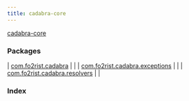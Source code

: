 ```yaml
---
title: cadabra-core
---
```


[cadabra-core](./index.html)

### Packages

| [com.fo2rist.cadabra](com.fo2rist.cadabra/index.html) |  |
| [com.fo2rist.cadabra.exceptions](com.fo2rist.cadabra.exceptions/index.html) |  |
| [com.fo2rist.cadabra.resolvers](com.fo2rist.cadabra.resolvers/index.html) |  |

### Index

